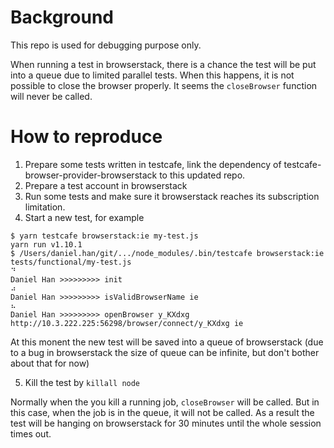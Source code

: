 # Background

This repo is used for debugging purpose only.

When running a test in browserstack, there is a chance the test will be put into a queue due to limited parallel tests. When this happens, it is not possible to close the browser properly. It seems the `closeBrowser` function will never be called.

# How to reproduce

1. Prepare some tests written in testcafe, link the dependency of testcafe-browser-provider-browserstack to this updated repo.
2. Prepare a test account in browserstack
3. Run some tests and make sure it browserstack reaches its subscription limitation.
4. Start a new test, for example
```
$ yarn testcafe browserstack:ie my-test.js
yarn run v1.10.1
$ /Users/daniel.han/git/.../node_modules/.bin/testcafe browserstack:ie tests/functional/my-test.js
⠙
Daniel Han >>>>>>>>> init
⠴
Daniel Han >>>>>>>>> isValidBrowserName ie
⠦
Daniel Han >>>>>>>>> openBrowser y_KXdxg http://10.3.222.225:56298/browser/connect/y_KXdxg ie

```

At this monent the new test will be saved into a queue of browserstack (due to a bug in browserstack the size of queue can be infinite, but don't bother about that for now)

5. Kill the test by `killall node`

Normally when the you kill a running job, `closeBrowser` will be called. But in this case, when the job is in the queue, it will not be called. As a result the test will be hanging on browserstack for 30 minutes until the whole session times out.
